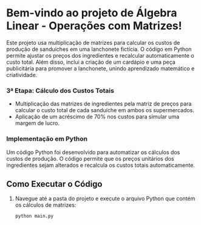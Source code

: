 # Bem-vindo ao projeto de Álgebra Linear - Operações com Matrizes!

Este projeto usa multiplicação de matrizes para calcular os custos de produção de sanduíches em uma lanchonete fictícia. O código em Python permite ajustar os preços dos ingredientes e recalcular automaticamente o custo total. Além disso, inclui a criação de um cardápio e uma peça publicitária para promover a lanchonete, unindo aprendizado matemático e criatividade.

### 3ª Etapa: Cálculo dos Custos Totais
- Multiplicação das matrizes de ingredientes pela matriz de preços para calcular o custo total de cada sanduíche em ambos os supermercados.
- Aplicação de um acréscimo de 70% nos custos para simular uma margem de lucro.

### Implementação em Python
Um código Python foi desenvolvido para automatizar os cálculos dos custos de produção. O código permite que os preços unitários dos ingredientes sejam alterados e recalcula os custos totais automaticamente.

## Como Executar o Código

1. Navegue até a pasta do projeto e execute o arquivo Python que contém os cálculos de matrizes:
   ```bash
   python main.py
